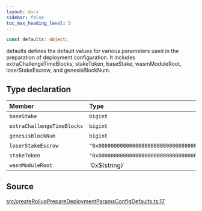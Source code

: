 ```yaml
---
layout: docs
sidebar: false
toc_max_heading_level: 5
---
```


```ts
const defaults: object;
```

defaults defines the default values for various parameters used in the
preparation of deployment configuration. It includes
extraChallengeTimeBlocks, stakeToken, baseStake, wasmModuleRoot,
loserStakeEscrow, and genesisBlockNum.

## Type declaration

| Member                     | Type                                           | Value       |
| :------------------------- | :--------------------------------------------- | :---------- |
| `baseStake`                | `bigint`                                       | ...         |
| `extraChallengeTimeBlocks` | `bigint`                                       | ...         |
| `genesisBlockNum`          | `bigint`                                       | ...         |
| `loserStakeEscrow`         | `"0x0000000000000000000000000000000000000000"` | zeroAddress |
| `stakeToken`               | `"0x0000000000000000000000000000000000000000"` | zeroAddress |
| `wasmModuleRoot`           | \`0x$\{string\}\`                              | -           |

## Source

[src/createRollupPrepareDeploymentParamsConfigDefaults.ts:17](https://github.com/OffchainLabs/arbitrum-orbit-sdk/blob/9d5595a042e42f7d6b9af10a84816c98ea30f330/src/createRollupPrepareDeploymentParamsConfigDefaults.ts#L17)
